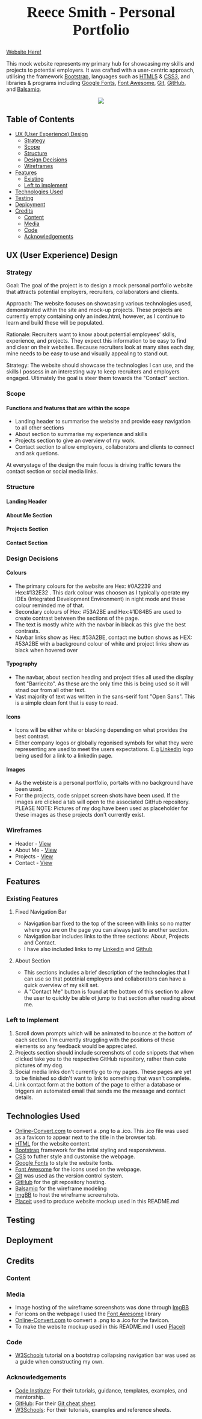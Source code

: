<h1 align="center" style="font-size:40px; font-family:serif;">Reece Smith - Personal Portfolio</h1>

[Website Here!](https://reecesmith14.github.io/Personal-Portfolio-Website/)

This mock website represents my primary hub for showcasing my skills and projects to potential employers. It was crafted with a user-centric approach, utilising the framework [Bootstrap](https://getbootstrap.com/), languages such as [HTML5](https://en.wikipedia.org/wiki/HTML) & [CSS3](https://en.wikipedia.org/wiki/CSS), and libraries & programs including [Google Fonts](https://fonts.google.com/), [Font Awesome](https://fontawesome.com/), [Git](https://git-scm.com/), [GitHub](https://github.com/), and [Balsamiq](https://balsamiq.com/).

<p align=center >
<img src="images for README/site-mockup.png">
</p>

## Table of Contents

- [UX (User Experience) Design](#ux-user-experience-design)
  - [Strategy](#Strategy)
  - [Scope](#scope)
  - [Structure](#structure)
  - [Design Decisions](#design-decisions)
  - [Wireframes](#wireframes)
- [Features](#features)
  - [Existing](#existing-features)
  - [Left to implement](#left-to-implement)
- [Technologies Used](#technologies-used)
- [Testing](#testing)
- [Deployment](#deployment)
- [Credits](#credits)
  - [Content](#content)
  - [Media](#media)
  - [Code](#code)
  - [Acknowledgements](#acknowledgements)

## UX (User Experience) Design

### Strategy

Goal: The goal of the project is to design a mock personal portfolio website that attracts potential employers, recruiters, collaborators and clients.

Approach: The website focuses on showcasing various technologies used, demonstrated within the site and mock-up projects. These projects are currently empty containing only an index.html, however, as I continue to learn and build these will be populated.

Rationale: Recruiters want to know about potential employees' skills, experience, and projects. They expect this information to be easy to find and clear on their websites. Because recruiters look at many sites each day, mine needs to be easy to use and visually appealing to stand out.

Strategy: The website should showcase the technologies I can use, and the skills I possess in an interesting way to keep recruiters and employers engaged. Ultimately the goal is steer them towards the "Contact" section.

### Scope

#### Functions and features that are within the scope

- Landing header to summarise the website and provide easy navigation to all other sections
- About section to summarise my experience and skills
- Projects section to give an overview of my work.
- Contact section to allow employers, collaborators and clients to connect and ask quetions.

At everystage of the design the main focus is driving traffic towars the contact section or social media links.

### Structure

#### Landing Header

#### About Me Section

#### Projects Section

#### Contact Section

### Design Decisions

#### Colours

- The primary colours for the website are Hex: #0A2239 and Hex:#132E32 . This dark colour was choosen as I typically operate my IDEs (Integrated Development Environment) in night mode and these colour reminded me of that.
- Secondary colours of Hex: #53A2BE and Hex:#1D84B5 are used to create contrast between the sections of the page.
- The text is mostly white with the navbar in black as this give the best contrasts.
- Navbar links show as Hex: #53A2BE, contact me button shows as HEX: #53A2BE with a background colour of white and project links show as black when hovered over

#### Typography

- The navbar, about section heading and  project titles all used the display font "Barriecito". As these are the only time this is being used so it will stnad our from all other text.
- Vast majority of text was written in the sans-serif font "Open Sans". This is a simple clean font that is easy to read.

#### Icons

- Icons will be either white or blacking depending on what provides the best contrast.
- Either company logos or globally regonised symbols for what they were representing are used to meet the users expectations. E.g [Linkedin](https://www.linkedin.com/) logo being used for a link to a linkedin page.

#### Images

- As the webiste is a personal portfolio, portaits with no background have been used.
- For the projects, code snippet screen shots have been used. If the images are clicked a tab will open to the associated GitHub repository. PLEASE NOTE: Pictures of my dog have been used as placeholder for these images as these projects don't currently exist.

### Wireframes

- Header - [View](https://ibb.co/Zmg3MR8)
- About Me - [View](https://ibb.co/Jsmpcqh)
- Projects - [View](https://ibb.co/mbDWR2Y)
- Contact - [View](https://ibb.co/8jbSbkJ)

## Features

### Existing Features

1. Fixed Navigation Bar

    - Navigation bar fixed to the top of the screen with links so no matter where you are on the page you can always just to another section.
    - Navigation bar includes links to the three sections: About, Projects and Contact.
    - I have also included links to my [Linkedin](https://www.linkedin.com/) and [Github](https://github.com/)

2. About Section

    - This sections includes a brief description of the technologies that I can use so that potetnial employers and collaborators can have a quick overview of my skill set.
    - A "Contact Me" button is found at the bottom of this section to allow the user to quickly be able ot jump to that section after reading about me.

### Left to Implement

1. Scroll down prompts which will be animated to bounce at the bottom of each section. I'm currently struggling with the positions of these elements so any feedback would be appreciated.
2. Projects section should include screenshots of code snippets that when clicked take you to the respective GitHub repository, rather than cute pictures of my dog.
3. Social media links don't currently go to my pages. These pages are yet to be finished so didn't want to link to something that wasn't complete.
4. Link contact form at the bottom of the page to either a database or triggers an automated email that sends me the message and contact details.

## Technologies Used

- [Online-Convert.com](https://image.online-convert.com/convert-to-ico) to convert a .png to a .ico. This .ico file was used as a favicon to appear next to the title in the browser tab.
- [HTML](https://en.wikipedia.org/wiki/HTML) for the website content.
- [Bootstrap](https://getbootstrap.com/) framework for the intial styling and responsivness.
- [CSS](https://en.wikipedia.org/wiki/CSS) to futher style and customise the webpage.
- [Google Fonts](https://fonts.google.com/) to style the website fonts.
- [Font Awesome](https://fontawesome.com/) for the icons used on the webpage.
- [Git](https://git-scm.com/) was used as the version control system.
- [GitHub](https://github.com/) for the git repository hosting.
- [Balsamiq](https://balsamiq.com/) for the wireframe modeling
- [ImgBB](https://imgbb.com/) to host the wireframe screenshots.
- [Placeit](https://placeit.net/) used to produce website mockup used in this README.md

## Testing

## Deployment

## Credits

### Content

### Media

- Image hosting of the wireframe screenshots was done through [ImgBB](https://imgbb.com/)
- For icons on the webpage I used the [Font Awesome](https://fontawesome.com/) library
- [Online-Convert.com](https://image.online-convert.com/convert-to-ico) to convert a .png to a .ico for the favicon.
- To make the website mockup used in this README.md I used [Placeit](https://placeit.net/)

### Code

- [W3Schools](https://www.w3schools.com/bootstrap/bootstrap_navbar.asp) tutorial on a bootstrap collapsing navigation bar was used as a guide when constructing my own.

### Acknowledgements

- [Code Institute](https://codeinstitute.net/): For their tutorials, guidance, templates, examples, and mentorship.
- [GitHub](https://github.com/): For their [Git cheat sheet](https://education.github.com/git-cheat-sheet-education.pdf).
- [W3Schools](https://www.w3schools.com/): For their tutorials, examples and reference sheets.
